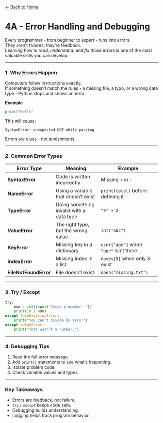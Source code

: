 [← Back to Home](../README.md)

# 4A - Error Handling and Debugging

Every programmer - from beginner to expert - runs into errors.  
They aren’t failures; they’re feedback.  
Learning how to *read*, *understand*, and *fix* those errors is one of the most valuable skills you can develop.

---

### 1. Why Errors Happen

Computers follow instructions exactly.  
If something doesn’t match the rules - a missing file, a typo, or a wrong data type - Python stops and shows an error.

**Example**
```python
print("Hello"
```
This will cause:
```
SyntaxError: unexpected EOF while parsing
```
Errors are clues - not punishments.

---

### 2. Common Error Types

| Error Type | Meaning | Example |
|-------------|----------|----------|
| **SyntaxError** | Code is written incorrectly | Missing `)` or `:` |
| **NameError** | Using a variable that doesn’t exist | `print(total)` before defining it |
| **TypeError** | Doing something invalid with a data type | `"5" + 2` |
| **ValueError** | The right type, but the wrong value | `int("abc")` |
| **KeyError** | Missing key in a dictionary | `user["age"]` when `"age"` isn’t there |
| **IndexError** | Missing index in a list | `names[5]` when only 3 exist |
| **FileNotFoundError** | File doesn’t exist | `open("missing.txt")` |

---

### 3. Try / Except

```python
try:
    num = int(input("Enter a number: "))
    print(10 / num)
except ZeroDivisionError:
    print("You can’t divide by zero!")
except ValueError:
    print("That wasn’t a number.")
```

---

### 4. Debugging Tips

1. Read the full error message.  
2. Add `print()` statements to see what’s happening.  
3. Isolate problem code.  
4. Check variable values and types.

---

### Key Takeaways
- Errors are feedback, not failure.  
- `try` / `except` keeps code safe.  
- Debugging builds understanding.  
- Logging helps track program behavior.
